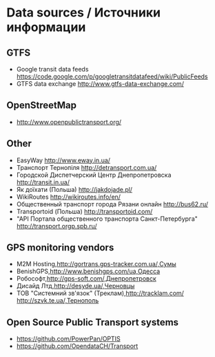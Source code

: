 Data sources / Источники информации
============

GTFS
----

* Google transit data feeds https://code.google.com/p/googletransitdatafeed/wiki/PublicFeeds
* GTFS data exchange http://www.gtfs-data-exchange.com/


OpenStreetMap
-------------

* http://www.openpublictransport.org/

Other
-----

* EasyWay http://www.eway.in.ua/
* Транспорт Тернопіля http://detransport.com.ua/
* Городской Диспетчерский Центр Днепропетровска http://transit.in.ua/
* Як доїхати (Польша) http://jakdojade.pl/
* WikiRoutes http://wikiroutes.info/en/
* Общественный транспорт города Рязани онлайн http://bus62.ru/
* Transportoid (Польша) http://transportoid.com/
* "API Портала общественного транспорта Санкт-Петербурга" http://transport.orgp.spb.ru/

GPS monitoring vendors
---

* M2M Hosting,http://gortrans.gps-tracker.com.ua/,Сумы
* BenishGPS,http://www.benishgps.com/ua,Одесса
* Робософт,http://gps-soft.com/,Днепропетровск
* Дисайд Лтд,http://desyde.ua/,Черновцы
* ТОВ "Системний зв'язок" (Треклам),http://tracklam.com/ http://szvk.te.ua/,Тернополь


Open Source Public Transport systems
----

* https://github.com/PowerPan/OPTIS
* https://github.com/OpendataCH/Transport
